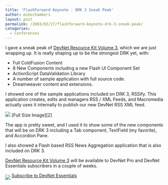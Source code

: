 ```yaml
---
title: 'FlashForward Keynote : DRK 3 Sneak Peak'
author: mikechambers
layout: post
permalink: /2003/03/27/flashforward-keynote-drk-3-sneak-peak/
categories:
  - Conferences
---
```



I gave a sneak peak of [DevNet Resource Kit Volume 3][1], which we are just wrapping up. It is really shaping up to be the strongest DRK yet, with:

*   Full ColdFusion Content
*   8 New Components including a new Flash UI Component Set
*   ActionScript DataValidation Library
*   A number of sample application with full source code.
*   Dreamweaver content and extensions.

I showed one of the sample applications included on DRK 3, RSSify. This application creates, edits and managers RSS / XML Feeds, and Macromedia actually uses it internally to publish our new DevNet RSS XML feed.  
<!--more-->

  
<img src="http://www.macromedia.com/devnet/logged_in/mchambers_flashforward/rss_app_scrn_sml.gif" border="0" />  
[Full Size Image][2]

The app is pretty sweet, and I used it to show some of the new components that will be on DRK 3 including a Tab component, TextField (my favorite), and Accordion Pane.

I also showed a Flash based RSS News Aggregation application that is also included on DRK 3.

[DevNet Resource Kit Volume 3][1] will be available to DevNet Pro and DevNet Essentials subscribers in a couple of weeks.

<img src="http://www.macromedia.com/images/icons/buy_icon.gif" align="middle" /> [Subscribe to DevNet Essentials][3]

 [1]: http://www.macromedia.com/software/drk/productinfo/product_overview/volume3/
 [2]: http://www.macromedia.com/devnet/logged_in/mchambers_flashforward/rss_app_scrn.gif
 [3]: http://www.macromedia.com/devnet/subscriptions/subscribenow.html